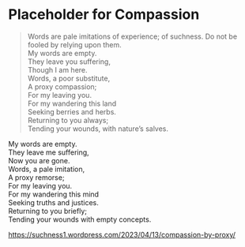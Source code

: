 # Placeholder for Compassion  
> Words are pale imitations of experience; of suchness. Do not be fooled by relying upon them.  
My words are empty.  
They leave you suffering,  
Though I am here.  
Words, a poor substitute,  
A proxy compassion;  
For my leaving you.  
For my wandering this land  
Seeking berries and herbs.  
Returning to you always;  
Tending your wounds, with nature’s salves.  
  
My words are empty.  
They leave me suffering,  
Now you are gone.  
Words, a pale imitation,  
A proxy remorse;  
For my leaving you.  
For my wandering this mind  
Seeking truths and justices.  
Returning to you briefly;  
Tending your wounds with empty concepts.  
  
https://suchness1.wordpress.com/2023/04/13/compassion-by-proxy/